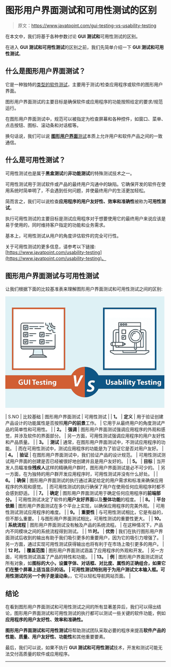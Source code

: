 # 图形用户界面测试和可用性测试的区别

> 原文：<https://www.javatpoint.com/gui-testing-vs-usability-testing>

在本文中，我们将基于各种参数讨论 **GUI 测试和**可用性测试的区别。

在进入 **GUI 测试和可用性测试**的区别之前，我们先简单介绍一下 **GUI 测试和可用性测试**。

## 什么是图形用户界面测试？

它是一种独特的[类型的软件测试](https://www.javatpoint.com/types-of-software-testing)，主要用于测试/检查应用程序或软件的图形用户界面。

图形用户界面测试的主要目标是确保软件或应用程序的功能按照给定的要求/规范运行。

在图形用户界面测试中，规范可以被指定为检查屏幕和各种控件，如窗口、菜单、点击按钮、图标、滚动条和对话框等。

换句话说，我们可以说 [**图形用户界面**测试](gui-testing)本质上允许用户和软件产品之间的一致通信。

## 什么是可用性测试？

可用性测试也是属于**黑盒测试**的**非功能测试**的特殊测试技术之一。

可用性测试用于测试软件或产品的最终用户沟通中的缺陷。它确保开发的软件在使用系统时简单明了，不会遇到任何问题，并使最终用户的生活更加轻松。

简而言之，我们可以说检查**应用程序的用户友好性、效率和准确性**被称为**可用性测试**。

执行可用性测试的主要目标是测试应用程序对于想要使用它的最终用户来说应该是易于使用的，同时维持客户指定的功能和业务需求。

基本上，可用性测试从用户的角度评估软件的完全可行性。

关于可用性测试的更多信息，请参考以下链接:[https://www.javatpoint.com/usability-testing](https://www.javatpoint.com/usability-testing)。

## 图形用户界面测试与可用性测试

让我们根据下面的比较基准表来理解图形用户界面测试和可用性测试之间的区别:

![GUI Testing vs Usability Testing](img/33b9cf47f1c0039e03d641b98f8c8c99.png)

| S.NO | 比较基础 | 图形用户界面测试 | 可用性测试 |
| **1。** | **定义** | 用于验证创建产品设计的功能属性是否按照**用户的前景**工作。 | 它用于从最终用户的角度测试产品的简单性和可用性。 |
| **2。** | **强调** | 图形用户界面测试强调应用程序的外观和感觉，并涉及软件的界面部分。 | 另一方面，可用性测试强调应用程序的用户友好性和产品质量。 |
| **3。** | **测试** | 通常，在图形用户界面测试中，不测试应用程序的功能。 | 而在可用性测试中，测试应用程序的功能是为了验证它是否对用户友好。 |
| **4。** | **验证** | 在图形用户界面测试中，我们验证产品的设计规范。 | 可用性测试测试用户界面的创建是否已经被很好地创建并且是用户友好的。 |
| **5。** | **目标** | 当开发人员瞄准像**残疾人**这样的精确用户群时，图形用户界面测试是必不可少的。 | 另一方面，在为独特的用户群开发应用程序时，可用性测试并没有什么好处。 |
| **6。** | **确保** | 图形用户界面测试的执行通过满足给定的用户需求和标准来确保应用程序的外观和感觉。 | 而可用性测试的执行确保了用户在使用任何应用程序时都不会感到舒适。 |
| **7。** | **确定** | 图形用户界面测试用于确定任何应用程序的**前端部分。** | 可用性测试决定了软件的**用户友好界面**以及**整体功能**的程度。 |
| **8。** | **平台依赖** | 图形用户界面测试在多个平台上实现，以确保应用程序的完美外观。 | 可用性测试测试应用程序的难度。 |
| **9。** | **重要性** | 与可用性测试相比，它是有益的，但不那么重要。 | 与图形用户界面测试相比，可用性测试的重要性更大。 |
| **10。** | **系统流程** | 图形用户界面测试没有触及产品的系统流程。 | 在这种情况下，产品内不同模块之间的系统流程得到测试。 |
| **11 时。** | **优势** | 我们在执行图形用户界面测试后收到的输出有助于我们吸引更多的重要用户，因为它的吸引力增强了。 | 另一方面，通过实现可用性测试获得输出也将有利于在市场上吸引更多的用户。 |
| **12 时。** | **覆盖范围** | 图形用户界面测试涵盖了应用程序的外观和开发。 | 另一方面，可用性测试涵盖了产品的特性和功能。 |
| **13。** | **例** | 图形用户界面测试测试所有对象，如**图标的大小，设置字体、对话框、对比度、**属性的正确组合，如果它们在整个屏幕上适当显示的话。 | 可用性测试特别用于**为用户测试文本输入框。**可用性测试的另一个例子是**滚动条，**，它可以轻松导航网站页面。 |

## 结论

在看到图形用户界面测试和可用性测试之间的所有显著差异后，我们可以得出结论，图形用户界面测试和可用性测试的执行都可以测试一些关键的软件功能，例如**应用程序的用户友好性、效率和准确性。**

**图形用户界面测试和可用性测试**将帮助测试团队采取必要的程序来提高**软件产品的性能、质量、用户友好性、功能性**和其他重要要素。

最后，我们可以说，如果不执行 **GUI 测试和可用性测试**技术，开发和测试可能无法交付高质量的软件或应用程序。

* * *